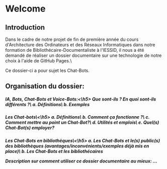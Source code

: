 <h1>Welcome</h1>

<h2>Introduction</h2>
Dans le cadre de notre projet de fin de première année du cours d'Architecture des Ordinateurs et des Réseaux Informatiques dans notre formation de Bibliothécaire-Documentaliste à l'IESSID, il nous a été demandé de réaliser un dossier documentaire sur une technologie de notre choix à l'aide de GitHub Pages.\

Ce dossier-ci a pour sujet les Chat-Bots.

<h2>Organisation du dossier:</h2>

<h5>IA, Bots, Chat-Bots et Voice-Bots:<\h5> Que sont-ils ? En quoi sont-ils différents ?\
a. Définitions\
b. Exemples

<h5>Les Chat-bots\<\h5> 
a.	Définitions\
b.	Comment ça fonctionne ?\
c.  Comment mettre au point un Chat-Bot?\
d.	Utilités et emplois\
e.  Quel(s) Chat-Bot(s) employer?

<h5>Les Chat-Bots en bibliothèques\<\h5> 
a.	Les Chat-Bots et le(s) public(s) des bibliothèques (avantages/inconvénients/exemples déjà mis en place)\
b.	Les Chat-Bots et les bibliothécaires

Description sur comment utiliser ce dossier documentaire au mieux: ...
